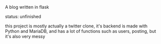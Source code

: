 A blog written in flask

status: unfinished

this project is mostly actually a twitter clone,
it's backend is made with Python and MariaDB, and has a lot of functions
such as users, posting, but it's also very messy
